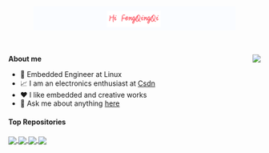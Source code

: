 <p align="center"><a href="https://github.com/FengQingQi/FengQingQi/tree/main"><img width="80%" alt="Hello, I'm FengQingQi. I do open source!" src="./img/FengQingQi.png" /></a></p>

<br />

<img 
  align="right" 
  style="synthwave:none;" 
  src="https://github-readme-stats.vercel.app/api?username=FengQingQi&show_icons=true&icon_color=EF8539&text_color=E5289E&bg_color=433358&hide_title=true" 
/>
**About me**
- 💼 Embedded Engineer at Linux
- 📈 I am an electronics enthusiast at [Csdn](https://blog.csdn.net/qq_39721016?spm=1001.2100.3001.5343)
- ❤️ I like embedded and creative works
- 💬 Ask me about anything [here](https://github.com/FengQingQi?tab=repositories)


#### Top Repositories


<a href="https://github.com/FengQingQi/u-boot-2018.01">
  <img align="center" src="https://github-readme-stats.vercel.app/api/pin/?username=FengQingQi&repo=u-boot-2018.01&theme=buefy&show_icons=true&icon_color=FF0080&text_color=FFFFFF&bg_color=31353A&hide_title=true" />
</a>
<a href="https://github.com/FengQingQi/u-boot-2020.07">
  <img align="center" src="https://github-readme-stats.vercel.app/api/pin/?username=FengQingQi&repo=u-boot-2020.07&theme=buefy&show_icons=true&icon_color=FF0080&text_color=000000&bg_color=E9D8D4&hide_title=true" />
</a>
<a href="https://github.com/FengQingQi/linux-4.15">
  <img align="center" src="https://github-readme-stats.vercel.app/api/pin/?username=FengQingQi&repo=linux-4.15&theme=buefy&show_icons=true&icon_color=FF0080&text_color=000000&bg_color=E9D8D4&hide_title=true" />
</a>
<a href="https://github.com/FengQingQi/buildroot-2021.02.6">
  <img align="center" src="https://github-readme-stats.vercel.app/api/pin/?username=FengQingQi&repo=buildroot-2021.02.6&theme=buefy&show_icons=true&icon_color=FF0080&text_color=000000&bg_color=E9D8D4&hide_title=true" />
</a>

